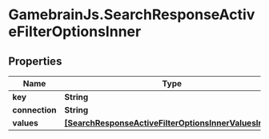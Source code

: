 # GamebrainJs.SearchResponseActiveFilterOptionsInner

## Properties

Name | Type | Description | Notes
------------ | ------------- | ------------- | -------------
**key** | **String** |  | [optional] 
**connection** | **String** |  | [optional] 
**values** | [**[SearchResponseActiveFilterOptionsInnerValuesInner]**](SearchResponseActiveFilterOptionsInnerValuesInner.md) |  | [optional] 


